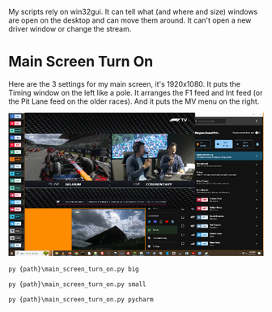 My scripts rely on win32gui. It can tell what (and where and size) windows are open on the desktop and can move them around. It can't open a new driver window or change the stream.

# Main Screen Turn On

Here are the 3 settings for my main screen, it's 1920x1080. It puts the Timing window on the left like a pole. It arranges the F1 feed and Int feed (or the Pit Lane feed on the older races). And it puts the MV menu on the right. 

![Main Screen](f1tv-main-screen.png)

```
py {path}\main_screen_turn_on.py big
```
```
py {path}\main_screen_turn_on.py small
```
```
py {path}\main_screen_turn_on.py pycharm
```
